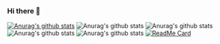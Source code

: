 ### Hi there 👋

<!--
**sigai/sigai** is a ✨ _special_ ✨ repository because its `README.md` (this file) appears on your GitHub profile.

Here are some ideas to get you started:

- 🔭 I’m currently working on ...
- 🌱 I’m currently learning ...
- 👯 I’m looking to collaborate on ...
- 🤔 I’m looking for help with ...
- 💬 Ask me about ...
- 📫 How to reach me: ...
- 😄 Pronouns: ...
- ⚡ Fun fact: ...
-->
[![Anurag's github stats](https://github-readme-stats.vercel.app/api?username=sigai)](https://github.com/sigai/github-readme-stats)
![Anurag's github stats](https://github-readme-stats.vercel.app/api?username=sigai&hide=contribs,prs)
![Anurag's github stats](https://github-readme-stats.vercel.app/api?username=sigai&count_private=true)
![Anurag's github stats](https://github-readme-stats.vercel.app/api?username=sigai&show_icons=true)
![Anurag's github stats](https://github-readme-stats.vercel.app/api?username=sigai&show_icons=true&theme=radical)
[![ReadMe Card](https://github-readme-stats.vercel.app/api/pin/?username=sigai&repo=github-readme-stats)](https://github.com/sigai/github-readme-stats)
